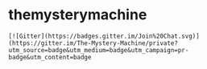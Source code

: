 # themysterymachine

`[![Gitter](https://badges.gitter.im/Join%20Chat.svg)](https://gitter.im/The-Mystery-Machine/private?utm_source=badge&utm_medium=badge&utm_campaign=pr-badge&utm_content=badge` 
